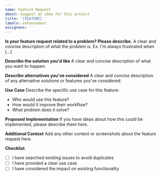 ```yaml
---
name: Feature Request
about: Suggest an idea for this project
title: '[FEATURE] '
labels: enhancement
assignees: ''
---
```


**Is your feature request related to a problem? Please describe.**
A clear and concise description of what the problem is. Ex. I'm always frustrated when [...]

**Describe the solution you'd like**
A clear and concise description of what you want to happen.

**Describe alternatives you've considered**
A clear and concise description of any alternative solutions or features you've considered.

**Use Case**
Describe the specific use case for this feature:
- Who would use this feature?
- How would it improve their workflow?
- What problem does it solve?

**Proposed Implementation**
If you have ideas about how this could be implemented, please describe them here.

**Additional Context**
Add any other context or screenshots about the feature request here.

**Checklist**
- [ ] I have searched existing issues to avoid duplicates
- [ ] I have provided a clear use case
- [ ] I have considered the impact on existing functionality
